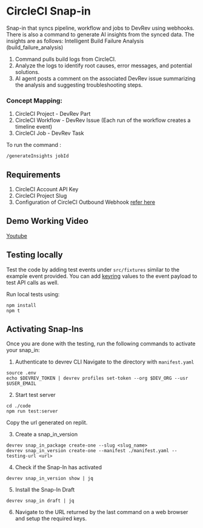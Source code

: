 # CircleCI Snap-in

Snap-in that syncs pipeline, workflow and jobs to DevRev using webhooks.
There is also a command to generate AI insights from the synced data. 
The insights are as follows:
Intelligent Build Failure Analysis (build_failure_analysis)
  1. Command pulls build logs from CircleCI.
  2. Analyze the logs to identify root causes, error messages, and potential solutions.
  3. AI agent posts a comment on the associated DevRev issue summarizing the analysis and suggesting troubleshooting steps.

### Concept Mapping:
1. CircleCI Project - DevRev Part
2. CircleCI Workflow - DevRev Issue (Each run of the workflow creates a timeline event)
3. CircleCI Job - DevRev Task

To run the command : 
```
/generateInsights jobId
```

## Requirements
1. CircleCI Account API Key
2. CircleCI Project Slug
3. Configuration of CircleCI Outbound Webhook [refer here](https://circleci.com/docs/webhooks/)

## Demo Working Video
[Youtube](https://youtu.be/67SvpOmIiqU)

## Testing locally

Test the code by adding test events under `src/fixtures` similar to the example event provided. You can add [keyring](https://docs.devrev.ai/snap-ins/references/keyrings) values to the event payload to test API calls as well.

Run local tests using:

```
npm install
npm t
```

## Activating Snap-Ins

Once you are done with the testing, run the following commands to activate your snap_in:

1. Authenticate to devrev CLI
Navigate to the directory with ```manifest.yaml```
```
source .env
echo $DEVREV_TOKEN | devrev profiles set-token --org $DEV_ORG --usr $USER_EMAIL
```

2. Start test server
```
cd ./code
npm run test:server
```
Copy the url generated on replit.

3. Create a snap_in_version

```
devrev snap_in_package create-one --slug <slug_name>
devrev snap_in_version create-one --manifest ./manifest.yaml --testing-url <url>
```

4. Check if the Snap-In has activated
```
devrev snap_in_version show | jq
```

5. Install the Snap-In Draft
```
devrev snap_in draft | jq
```

6. Navigate to the URL returned by the last command on a web browser and setup the required keys.
